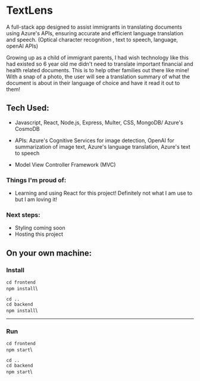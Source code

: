 # TextLens

A full-stack app designed to assist immigrants in translating documents using Azure's APIs, ensuring accurate and efficient language translation and speech. (Optical character recognition , text to speech, language, openAI APIs)

Growing up as a child of immigrant parents, I had wish technology like this had existed so 6 year old me didn't need to translate important financial and health related documents. This is to help other families out there like mine! With a snap of a photo, the user will see a translation summary of what the document is about in their language of choice and have it read it out to them!

## Tech Used:

- Javascript, React, Node.js, Express, Multer, CSS, MongoDB/ Azure's CosmoDB

- APIs: Azure's Cognitive Services for image detection, OpenAI for summarization of image text, Azure's language translation, Azure's text to speech

- Model View Controller Framework (MVC) 

### Things I'm proud of:
- Learning and using React for this project! Definitely not what I am use to but I am loving it!

### Next steps:
- Styling coming soon
- Hosting this project 

## On your own machine: 

### Install

`cd frontend`\
`npm install`\

`cd ..`\
`cd backend`\
`npm install`\

---

### Run

`cd frontend`\
`npm start`\

`cd ..`\
`cd backend`\
`npm start`\
